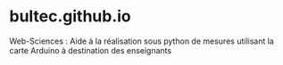 # bultec.github.io
Web-Sciences : Aide à la réalisation sous python de mesures utilisant la carte Arduino à destination des enseignants
